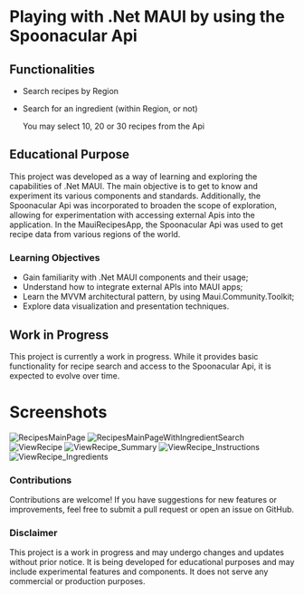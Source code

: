 # Playing with .Net MAUI by using the Spoonacular Api

## Functionalities

- Search recipes by Region
- Search for an ingredient (within Region, or not)

  You may select 10, 20 or 30 recipes from the Api

## Educational Purpose

This project was developed as a way of learning and exploring the capabilities of .Net MAUI. 
The main objective is to get to know and experiment its various components and standards. 
Additionally, the Spoonacular Api was incorporated to broaden the scope of exploration, allowing for experimentation with accessing external Apis into the application.
In the MauiRecipesApp, the Spoonacular Api was used to get recipe data from various regions of the world.

### Learning Objectives

- Gain familiarity with .Net MAUI components and their usage;
- Understand how to integrate external APIs into MAUI apps;
- Learn the MVVM architectural pattern, by using Maui.Community.Toolkit;
- Explore data visualization and presentation techniques.

## Work in Progress

This project is currently a work in progress. While it provides basic functionality for recipe search and access to the Spoonacular Api, it is expected to evolve over time.

# Screenshots

![RecipesMainPage](https://github.com/user-attachments/assets/c1f0550c-4f01-4184-9c53-7985dd00faaa)
![RecipesMainPageWithIngredientSearch](https://github.com/user-attachments/assets/d08acb4a-4ffa-4109-a7ba-7ca0c945e194)
![ViewRecipe](https://github.com/user-attachments/assets/13334ef1-cd10-48b9-85e2-9810f424ffcd)
![ViewRecipe_Summary](https://github.com/user-attachments/assets/b4d1751c-9dae-49c1-a22e-97a9279e2cb0)
![ViewRecipe_Instructions](https://github.com/user-attachments/assets/e58a59c4-d234-4a45-a330-2fd647538aef)
![ViewRecipe_Ingredients](https://github.com/user-attachments/assets/ee1cbbff-c409-4d13-843a-67b899a60320)


### Contributions

Contributions are welcome! If you have suggestions for new features or improvements, feel free to submit a pull request or open an issue on GitHub.

### Disclaimer

This project is a work in progress and may undergo changes and updates without prior notice. It is being developed for educational purposes and may include experimental features and components.
It does not serve any commercial or production purposes.
